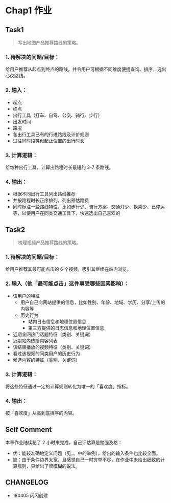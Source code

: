 

# Chap1 作业

## Task1

> 写出地图产品推荐路线的策略。

### 1. 待解决的问题/目标：

给用户推荐从起点到终点的路线，并令用户可根据不同维度便捷查询、排序，选出心仪路线。

### 2. 输入：

- 起点
- 终点
- 出行工具（打车、自驾、公交、骑行、步行）
- 出发时间
- 路况
- 各出行工具已有的行进路线及计价规则
- 过往同时段类似起止位置的出行时长

### 3. 计算逻辑：

给每种出行工具，计算出路程时长最短的 3-7 条路线。

### 4. 输出：

- 根据不同出行工具列出路线推荐
- 并按路程时长正序排列，列出预估路费
- 同时标注一些路线特性，比如步行少、骑行方案、交通灯少、换乘少、已停运等，以便用户在同类交通工具下，快速选出自己喜欢的

## Task2

> 梳理视频产品推荐路线的策略。


### 1. 待解决的问题/目标：

给用户推荐其最可能点击的 6 个视频，吸引其继续在站内浏览。

### 2. 输入（他「最可能点击」这件事受哪些因素影响）：
 
- 该用户的特征
	- 用户自己向网站提供的信息，比如性别、年龄、地域、学历、分享/上传的内容等
	- 历史行为
		- 站内日志信息和地理位置信息
		- 第三方提供的日志信息和地理位置信息
- 近期全网热门话题特征（类别、关键词）
- 近期站内热播内容列表
- 该结束播放的视频特征（类别、关键词）
- 看过该视频的同类用户的历史行为
- 候选内容的特征（类别、关键词）

### 3. 计算逻辑：

将这些特征通过一定的计算规则转化为唯一的「喜欢度」指标。

### 4. 输出：

按「喜欢度」从高到底排序的内容。


## Self Comment

本章作业陆续花了 2 小时来完成，自己评估算是勉强及格：

- 优：能较准确地定义问题（见。。中的举例），给出的输入条件也比较全面。
- 缺：由于条件边界太宽，且感觉自己一时穷举不尽，在作业中未给出细致的计算规则，只给出了很模糊的说法。

## CHANGELOG 

- 180405 闪闪创建

